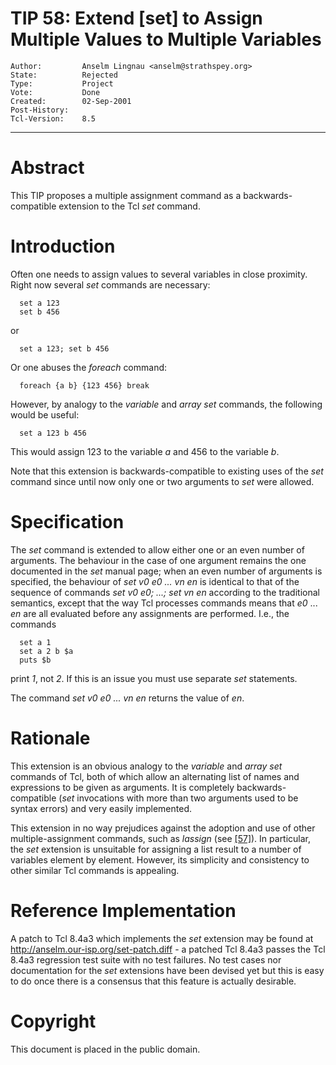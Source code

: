 # TIP 58: Extend [set] to Assign Multiple Values to Multiple Variables
	Author:         Anselm Lingnau <anselm@strathspey.org>
	State:          Rejected
	Type:           Project
	Vote:           Done
	Created:        02-Sep-2001
	Post-History:   
	Tcl-Version:    8.5
-----

# Abstract

This TIP proposes a multiple assignment command as a
backwards-compatible extension to the Tcl _set_ command.

# Introduction

Often one needs to assign values to several variables in close
proximity.  Right now several _set_ commands are necessary:

	  set a 123
	  set b 456

or

	  set a 123; set b 456

Or one abuses the _foreach_ command:

	  foreach {a b} {123 456} break

However, by analogy to the _variable_ and _array set_ commands,
the following would be useful:

	  set a 123 b 456

This would assign 123 to the variable _a_ and 456 to the variable
_b_.

Note that this extension is backwards-compatible to existing uses of
the _set_ command since until now only one or two arguments to
_set_ were allowed.

# Specification

The _set_ command is extended to allow either one or an even number
of arguments.  The behaviour in the case of one argument remains the
one documented in the _set_ manual page; when an even number of
arguments is specified, the behaviour of _set v0 e0 ... vn en_ is
identical to that of the sequence of commands _set v0 e0; ...; set vn
en_ according to the traditional semantics, except that the way
Tcl processes commands means that _e0_ ... _en_ are all
evaluated before any assignments are performed. I.e., the commands

	  set a 1
	  set a 2 b $a
	  puts $b

print _1_, not _2_. If this is an issue you must use separate
_set_ statements.

The command _set v0 e0 ... vn en_ returns the value of _en_.

# Rationale

This extension is an obvious analogy to the _variable_ and _array
set_ commands of Tcl, both of which allow an alternating list of
names and expressions to be given as arguments.  It is completely
backwards-compatible \(_set_ invocations with more than two arguments
used to be syntax errors\) and very easily implemented.

This extension in no way prejudices against the adoption and use of
other multiple-assignment commands, such as _lassign_ \(see [[57]](57.md)\).
In particular, the _set_ extension is unsuitable for assigning a
list result to a number of variables element by element.  However, its
simplicity and consistency to other similar Tcl commands is appealing.

# Reference Implementation

A patch to Tcl 8.4a3 which implements the _set_ extension may be
found at <http://anselm.our-isp.org/set-patch.diff> - a patched Tcl
8.4a3 passes the Tcl 8.4a3 regression test suite with no test
failures.  No test cases nor documentation for the _set_ extensions
have been devised yet but this is easy to do once there is a consensus
that this feature is actually desirable.

# Copyright

This document is placed in the public domain.

